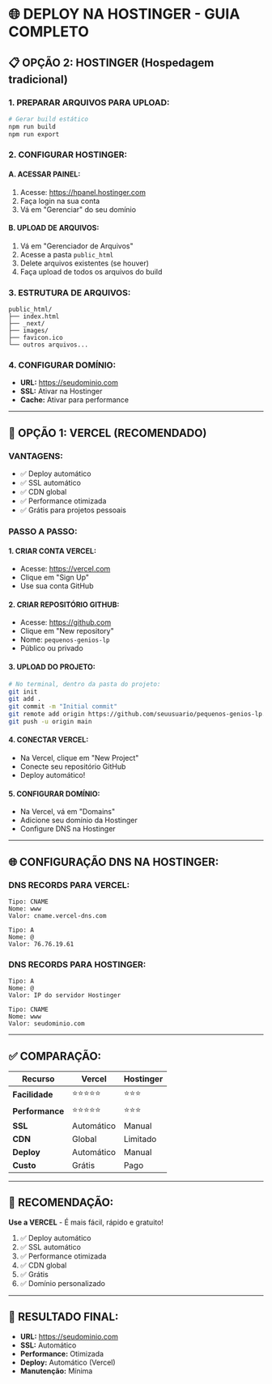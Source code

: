 # 🌐 DEPLOY NA HOSTINGER - GUIA COMPLETO

## 📋 **OPÇÃO 2: HOSTINGER (Hospedagem tradicional)**

### **1. PREPARAR ARQUIVOS PARA UPLOAD:**

```bash
# Gerar build estático
npm run build
npm run export
```

### **2. CONFIGURAR HOSTINGER:**

#### **A. ACESSAR PAINEL:**
1. Acesse: https://hpanel.hostinger.com
2. Faça login na sua conta
3. Vá em "Gerenciar" do seu domínio

#### **B. UPLOAD DE ARQUIVOS:**
1. Vá em "Gerenciador de Arquivos"
2. Acesse a pasta `public_html`
3. Delete arquivos existentes (se houver)
4. Faça upload de todos os arquivos do build

### **3. ESTRUTURA DE ARQUIVOS:**
```
public_html/
├── index.html
├── _next/
├── images/
├── favicon.ico
└── outros arquivos...
```

### **4. CONFIGURAR DOMÍNIO:**
- **URL:** https://seudominio.com
- **SSL:** Ativar na Hostinger
- **Cache:** Ativar para performance

---

## 🚀 **OPÇÃO 1: VERCEL (RECOMENDADO)**

### **VANTAGENS:**
- ✅ Deploy automático
- ✅ SSL automático
- ✅ CDN global
- ✅ Performance otimizada
- ✅ Grátis para projetos pessoais

### **PASSO A PASSO:**

#### **1. CRIAR CONTA VERCEL:**
- Acesse: https://vercel.com
- Clique em "Sign Up"
- Use sua conta GitHub

#### **2. CRIAR REPOSITÓRIO GITHUB:**
- Acesse: https://github.com
- Clique em "New repository"
- Nome: `pequenos-genios-lp`
- Público ou privado

#### **3. UPLOAD DO PROJETO:**
```bash
# No terminal, dentro da pasta do projeto:
git init
git add .
git commit -m "Initial commit"
git remote add origin https://github.com/seuusuario/pequenos-genios-lp.git
git push -u origin main
```

#### **4. CONECTAR VERCEL:**
- Na Vercel, clique em "New Project"
- Conecte seu repositório GitHub
- Deploy automático!

#### **5. CONFIGURAR DOMÍNIO:**
- Na Vercel, vá em "Domains"
- Adicione seu domínio da Hostinger
- Configure DNS na Hostinger

---

## 🌐 **CONFIGURAÇÃO DNS NA HOSTINGER:**

### **DNS RECORDS PARA VERCEL:**
```
Tipo: CNAME
Nome: www
Valor: cname.vercel-dns.com

Tipo: A
Nome: @
Valor: 76.76.19.61
```

### **DNS RECORDS PARA HOSTINGER:**
```
Tipo: A
Nome: @
Valor: IP do servidor Hostinger

Tipo: CNAME
Nome: www
Valor: seudominio.com
```

---

## ✅ **COMPARAÇÃO:**

| Recurso | Vercel | Hostinger |
|---------|--------|-----------|
| **Facilidade** | ⭐⭐⭐⭐⭐ | ⭐⭐⭐ |
| **Performance** | ⭐⭐⭐⭐⭐ | ⭐⭐⭐ |
| **SSL** | Automático | Manual |
| **CDN** | Global | Limitado |
| **Deploy** | Automático | Manual |
| **Custo** | Grátis | Pago |

---

## 🎯 **RECOMENDAÇÃO:**

**Use a VERCEL** - É mais fácil, rápido e gratuito!

1. ✅ Deploy automático
2. ✅ SSL automático
3. ✅ Performance otimizada
4. ✅ CDN global
5. ✅ Grátis
6. ✅ Domínio personalizado

---

## 🚀 **RESULTADO FINAL:**

- **URL:** https://seudominio.com
- **SSL:** Automático
- **Performance:** Otimizada
- **Deploy:** Automático (Vercel)
- **Manutenção:** Mínima


